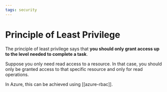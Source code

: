 ```yaml
---
tags: security
---
```


# Principle of Least Privilege

The principle of least privilege says that **you should only grant access up to the level needed to complete a task**.

Suppose you only need read access to a resource. In that case, you should only be granted access to that specific resource and only for read operations.

In Azure, this can be achieved using [[azure-rbac]].
